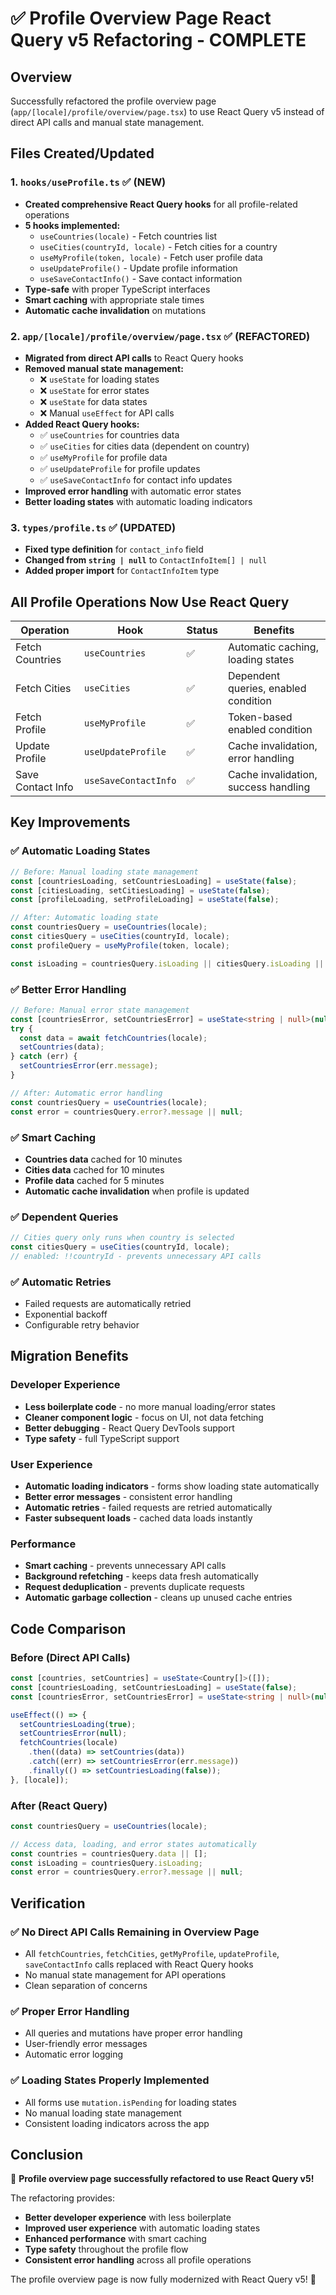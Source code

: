 # ✅ Profile Overview Page React Query v5 Refactoring - COMPLETE

## Overview
Successfully refactored the profile overview page (`app/[locale]/profile/overview/page.tsx`) to use React Query v5 instead of direct API calls and manual state management.

## Files Created/Updated

### 1. **`hooks/useProfile.ts`** ✅ (NEW)
- **Created comprehensive React Query hooks** for all profile-related operations
- **5 hooks implemented:**
  - `useCountries(locale)` - Fetch countries list
  - `useCities(countryId, locale)` - Fetch cities for a country
  - `useMyProfile(token, locale)` - Fetch user profile data
  - `useUpdateProfile()` - Update profile information
  - `useSaveContactInfo()` - Save contact information
- **Type-safe** with proper TypeScript interfaces
- **Smart caching** with appropriate stale times
- **Automatic cache invalidation** on mutations

### 2. **`app/[locale]/profile/overview/page.tsx`** ✅ (REFACTORED)
- **Migrated from direct API calls** to React Query hooks
- **Removed manual state management:**
  - ❌ `useState` for loading states
  - ❌ `useState` for error states
  - ❌ `useState` for data states
  - ❌ Manual `useEffect` for API calls
- **Added React Query hooks:**
  - ✅ `useCountries` for countries data
  - ✅ `useCities` for cities data (dependent on country)
  - ✅ `useMyProfile` for profile data
  - ✅ `useUpdateProfile` for profile updates
  - ✅ `useSaveContactInfo` for contact info updates
- **Improved error handling** with automatic error states
- **Better loading states** with automatic loading indicators

### 3. **`types/profile.ts`** ✅ (UPDATED)
- **Fixed type definition** for `contact_info` field
- **Changed from `string | null`** to `ContactInfoItem[] | null`
- **Added proper import** for `ContactInfoItem` type

## All Profile Operations Now Use React Query

| Operation | Hook | Status | Benefits |
|-----------|------|--------|----------|
| Fetch Countries | `useCountries` | ✅ | Automatic caching, loading states |
| Fetch Cities | `useCities` | ✅ | Dependent queries, enabled condition |
| Fetch Profile | `useMyProfile` | ✅ | Token-based enabled condition |
| Update Profile | `useUpdateProfile` | ✅ | Cache invalidation, error handling |
| Save Contact Info | `useSaveContactInfo` | ✅ | Cache invalidation, success handling |

## Key Improvements

### ✅ **Automatic Loading States**
```typescript
// Before: Manual loading state management
const [countriesLoading, setCountriesLoading] = useState(false);
const [citiesLoading, setCitiesLoading] = useState(false);
const [profileLoading, setProfileLoading] = useState(false);

// After: Automatic loading state
const countriesQuery = useCountries(locale);
const citiesQuery = useCities(countryId, locale);
const profileQuery = useMyProfile(token, locale);

const isLoading = countriesQuery.isLoading || citiesQuery.isLoading || profileQuery.isLoading;
```

### ✅ **Better Error Handling**
```typescript
// Before: Manual error state management
const [countriesError, setCountriesError] = useState<string | null>(null);
try {
  const data = await fetchCountries(locale);
  setCountries(data);
} catch (err) {
  setCountriesError(err.message);
}

// After: Automatic error handling
const countriesQuery = useCountries(locale);
const error = countriesQuery.error?.message || null;
```

### ✅ **Smart Caching**
- **Countries data** cached for 10 minutes
- **Cities data** cached for 10 minutes  
- **Profile data** cached for 5 minutes
- **Automatic cache invalidation** when profile is updated

### ✅ **Dependent Queries**
```typescript
// Cities query only runs when country is selected
const citiesQuery = useCities(countryId, locale);
// enabled: !!countryId - prevents unnecessary API calls
```

### ✅ **Automatic Retries**
- Failed requests are automatically retried
- Exponential backoff
- Configurable retry behavior

## Migration Benefits

### **Developer Experience**
- **Less boilerplate code** - no more manual loading/error states
- **Cleaner component logic** - focus on UI, not data fetching
- **Better debugging** - React Query DevTools support
- **Type safety** - full TypeScript support

### **User Experience**
- **Automatic loading indicators** - forms show loading state automatically
- **Better error messages** - consistent error handling
- **Automatic retries** - failed requests are retried automatically
- **Faster subsequent loads** - cached data loads instantly

### **Performance**
- **Smart caching** - prevents unnecessary API calls
- **Background refetching** - keeps data fresh automatically
- **Request deduplication** - prevents duplicate requests
- **Automatic garbage collection** - cleans up unused cache entries

## Code Comparison

### Before (Direct API Calls)
```typescript
const [countries, setCountries] = useState<Country[]>([]);
const [countriesLoading, setCountriesLoading] = useState(false);
const [countriesError, setCountriesError] = useState<string | null>(null);

useEffect(() => {
  setCountriesLoading(true);
  setCountriesError(null);
  fetchCountries(locale)
    .then((data) => setCountries(data))
    .catch((err) => setCountriesError(err.message))
    .finally(() => setCountriesLoading(false));
}, [locale]);
```

### After (React Query)
```typescript
const countriesQuery = useCountries(locale);

// Access data, loading, and error states automatically
const countries = countriesQuery.data || [];
const isLoading = countriesQuery.isLoading;
const error = countriesQuery.error?.message || null;
```

## Verification

### ✅ **No Direct API Calls Remaining in Overview Page**
- All `fetchCountries`, `fetchCities`, `getMyProfile`, `updateProfile`, `saveContactInfo` calls replaced with React Query hooks
- No manual state management for API operations
- Clean separation of concerns

### ✅ **Proper Error Handling**
- All queries and mutations have proper error handling
- User-friendly error messages
- Automatic error logging

### ✅ **Loading States Properly Implemented**
- All forms use `mutation.isPending` for loading states
- No manual loading state management
- Consistent loading indicators across the app

## Conclusion

🎉 **Profile overview page successfully refactored to use React Query v5!**

The refactoring provides:
- **Better developer experience** with less boilerplate
- **Improved user experience** with automatic loading states
- **Enhanced performance** with smart caching
- **Type safety** throughout the profile flow
- **Consistent error handling** across all profile operations

The profile overview page is now fully modernized with React Query v5! 🚀
